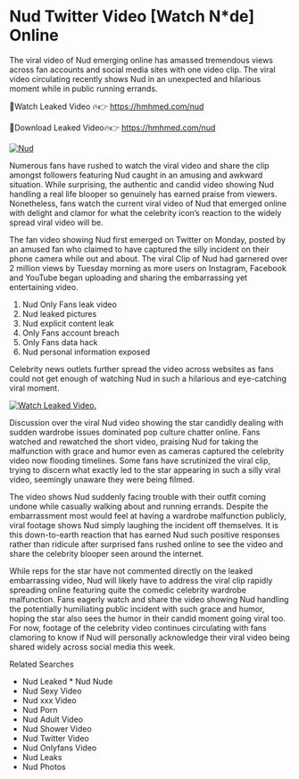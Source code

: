 ﻿# Nud Twitter Video [Watch N*de] Online

The viral video of ﻿Nud emerging online has amassed tremendous views across fan accounts and social media sites with one video clip. The viral video circulating recently shows ﻿Nud in an unexpected and hilarious moment while in public running errands. 

🔴Watch Leaked Video 🔥👉  https://hmhmed.com/nud 

🔴Download Leaked Video🔥👉  https://hmhmed.com/nud 

[![Nud](https://i.imgur.com/dJHk4Zq.gif)](https://hmhmed.com/nud)

Numerous fans have rushed to watch the viral video and share the clip amongst followers featuring ﻿Nud caught in an amusing and awkward situation. While surprising, the authentic and candid video showing ﻿Nud handling a real life blooper so genuinely has earned praise from viewers. Nonetheless, fans watch the current viral video of ﻿Nud that emerged online with delight and clamor for what the celebrity icon’s reaction to the widely spread viral video will be.

The fan video showing ﻿Nud first emerged on Twitter on Monday, posted by an amused fan who claimed to have captured the silly incident on their phone camera while out and about. The viral Clip of ﻿Nud had garnered over 2 million views by Tuesday morning as more users on Instagram, Facebook and YouTube began uploading and sharing the embarrassing yet entertaining video. 

1. ﻿Nud Only Fans leak video
2. ﻿Nud leaked pictures
3. ﻿Nud explicit content leak
4. Only Fans account breach
5. Only Fans data hack
6. ﻿Nud personal information exposed

Celebrity news outlets further spread the video across websites as fans could not get enough of watching ﻿Nud in such a hilarious and eye-catching viral moment. 

[![Watch Leaked Video.](https://miro.medium.com/v2/resize:fit:828/format:webp/1*cilzJN44JGOrTw9NJCrNHA.gif "Watch Leaked Video")](https://hmhmed.com/nud)

Discussion over the viral ﻿Nud video showing the star candidly dealing with sudden wardrobe issues dominated pop culture chatter online. Fans watched and rewatched the short video, praising ﻿Nud for taking the malfunction with grace and humor even as cameras captured the celebrity video now flooding timelines. Some fans have scrutinized the viral clip, trying to discern what exactly led to the star appearing in such a silly viral video, seemingly unaware they were being filmed.

The video shows ﻿Nud suddenly facing trouble with their outfit coming undone while casually walking about and running errands. Despite the embarrassment most would feel at having a wardrobe malfunction publicly, viral footage shows ﻿Nud simply laughing the incident off themselves. It is this down-to-earth reaction that has earned ﻿Nud such positive responses rather than ridicule after surprised fans rushed online to see the video and share the celebrity blooper seen around the internet.  

While reps for the star have not commented directly on the leaked embarrassing video, ﻿Nud will likely have to address the viral clip rapidly spreading online featuring quite the comedic celebrity wardrobe malfunction. Fans eagerly watch and share the video showing ﻿Nud handling the potentially humiliating public incident with such grace and humor, hoping the star also sees the humor in their candid moment going viral too. For now, footage of the celebrity video continues circulating with fans clamoring to know if ﻿Nud will personally acknowledge their viral video being shared widely across social media this week.

Related Searches
* ﻿Nud Leaked
﻿* Nud Nude
* ﻿Nud Sexy Video
* ﻿Nud xxx Video
* ﻿Nud Porn
* ﻿Nud Adult Video
* ﻿Nud Shower Video
* ﻿Nud Twitter Video
* ﻿Nud Onlyfans Video
* ﻿Nud Leaks
* ﻿Nud Photos